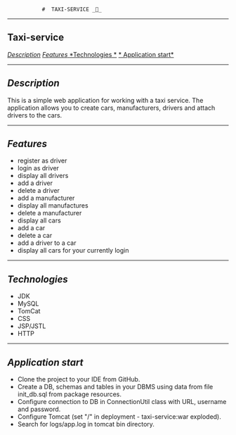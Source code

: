                #  TAXI-SERVICE _🚕_

-------

## Taxi-service
  [ *Description*](#description)
  [ *Features* ](#features)
  [ *Technologies *](#technologies)
  [* Application start* ](#application-start)

---------------

## *Description*

This is a simple web application for working with a taxi service. 
The application allows you to create cars, manufacturers, drivers and attach drivers to the cars.

---------------

## *Features*
- register as driver
- login as driver
- display all drivers
- add a driver
- delete a driver
- add a manufacturer 
- display all manufactures
- delete a manufacturer
- display all cars
- add a car
- delete a car
- add a driver to a car
- display all cars for your currently login 

---------------------------------

## *Technologies*
- JDK
- MySQL
- TomCat
- CSS
- JSP/JSTL
- HTTP

-------
## *Application start*
* Clone the project to your IDE from GitHub.
* Create a DB, schemas and tables in your DBMS using data from file init_db.sql from package resources.
* Configure connection to DB in ConnectionUtil class with URL, username and password.
* Configure Tomcat (set "/" in deployment - taxi-service:war exploded).
* Search for logs/app.log in tomcat bin directory.